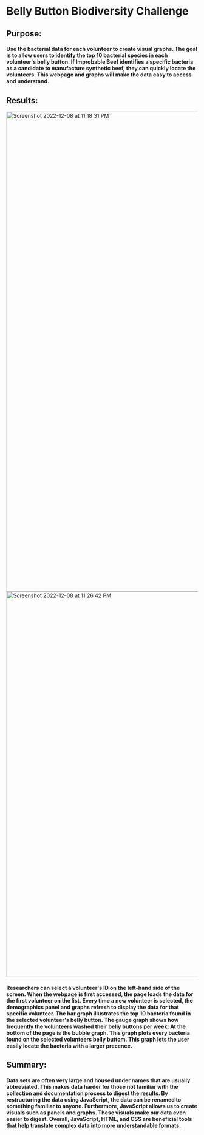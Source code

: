 # Belly Button Biodiversity Challenge

## Purpose:

#### Use the bacterial data for each volunteer to create visual graphs. The goal is to allow users to identify the top 10 bacterial species in each volunteer's belly button. If Improbable Beef identifies a specific bacteria as a candidate to manufacture synthetic beef, they can quickly locate the volunteers. This webpage and graphs will make the data easy to access and understand. 

## Results:


<img width="1265" alt="Screenshot 2022-12-08 at 11 18 31 PM" src="https://user-images.githubusercontent.com/108249510/206646892-156d899f-316b-4bb5-8553-7a9e95ab2565.png">

<img width="1016" alt="Screenshot 2022-12-08 at 11 26 42 PM" src="https://user-images.githubusercontent.com/108249510/206648165-451a7701-6e7a-4846-a184-1ac363db44de.png">


#### Researchers can select a volunteer's ID on the left-hand side of the screen. When the webpage is first accessed, the page loads the data for the first volunteer on the list. Every time a new volunteer is selected, the demographics panel and graphs refresh to display the data for that specific volunteer. The bar graph illustrates the top 10 bacteria found in the selected volunteer's belly button. The gauge graph shows how frequently the volunteers washed their belly buttons per week. At the bottom of the page is the bubble graph. This graph plots every bacteria found on the selected volunteers belly buttom. This graph lets the user easily locate the bacteria with a larger precence.

## Summary:

#### Data sets are often very large and housed under names that are usually abbreviated. This makes data harder for those not familiar with the collection and documentation process to digest the results. By restructuring the data using JavaScript, the data can be renamed to something familiar to anyone. Furthermore, JavaScript allows us to create visuals such as panels and graphs. These visuals make our data even easier to digest. Overall, JavaScript, HTML, and CSS are beneficial tools that help translate complex data into more understandable formats. 




